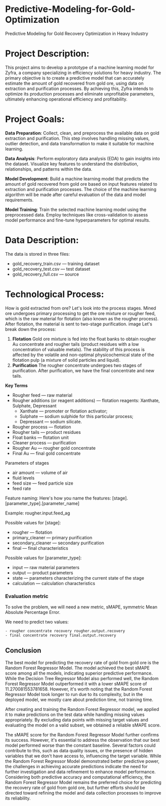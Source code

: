 # Predictive-Modeling-for-Gold-Optimization

Predictive Modeling for Gold Recovery Optimization in Heavy Industry

# Project Description:

This project aims to develop a prototype of a machine learning model for Zyfra, a company specializing in efficiency solutions for heavy industry. The primary objective is to create a predictive model that can accurately estimate the amount of gold recovered from gold ore, using data on extraction and purification processes. By achieving this, Zyfra intends to optimize its production processes and eliminate unprofitable parameters, ultimately enhancing operational efficiency and profitability.

# Project Goals:

**Data Preparation**: Collect, clean, and preprocess the available data on gold extraction and purification. This step involves handling missing values, outlier detection, and data transformation to make it suitable for machine learning.

**Data Analysis**: Perform exploratory data analysis (EDA) to gain insights into the dataset. Visualize key features to understand the distribution, relationships, and patterns within the data.

**Model Development**: Build a machine learning model that predicts the amount of gold recovered from gold ore based on input features related to extraction and purification processes. The choice of the machine learning algorithm will be made after careful evaluation of the data and model requirements.

**Model Training**: Train the selected machine learning model using the preprocessed data. Employ techniques like cross-validation to assess model performance and fine-tune hyperparameters for optimal results.

# Data Description:
The data is stored in three files:
* gold_recovery_train.csv — training dataset 
* gold_recovery_test.csv — test dataset 
* gold_recovery_full.csv — source

# Technological Process:

How is gold extracted from ore? Let's look into the process stages.
Mined ore undergoes primary processing to get the ore mixture or rougher feed, which is the raw material for flotation (also known as the rougher process). After flotation, the material is sent to two-stage purification.
image
Let's break down the process:
1. **Flotation**
Gold ore mixture is fed into the float banks to obtain rougher Au concentrate and rougher tails (product residues with a low concentration of valuable metals).
The stability of this process is affected by the volatile and non-optimal physicochemical state of the flotation pulp (a mixture of solid particles and liquid).
2. **Purification**
The rougher concentrate undergoes two stages of purification. After purification, we have the final concentrate and new tails.

**Key Terms**
- Rougher feed — raw material
- Rougher additions (or reagent additions) — flotation reagents: Xanthate, Sulphate, Depressant
    - Xanthate — promoter or flotation activator;
    - Sulphate — sodium sulphide for this particular process;
    - Depressant — sodium silicate.
- Rougher process — flotation
- Rougher tails — product residues
- Float banks — flotation unit
- Cleaner process — purification
- Rougher Au — rougher gold concentrate
- Final Au — final gold concentrate

Parameters of stages

- air amount — volume of air
- fluid levels
- feed size — feed particle size
- feed rate

Feature naming: 
Here's how you name the features:
[stage].[parameter_type].[parameter_name]

Example: rougher.input.feed_ag

Possible values for [stage]:
- rougher — flotation
- primary_cleaner — primary purification
- secondary_cleaner — secondary purification
- final — final characteristics

Possible values for [parameter_type]:
- input — raw material parameters
- output — product parameters
- state — parameters characterizing the current state of the stage
- calculation — calculation characteristics

### Evaluation metric
To solve the problem, we will need a new metric, sMAPE, symmetric Mean Absolute Percentage Error. 

We need to predict two values:

    - rougher concentrate recovery rougher.output.recovery
    - final concentrate recovery final.output.recovery

## Conclusion
The best model for predicting the recovery rate of gold from gold ore is the Random Forest Regressor Model. The model achieved the best sMAPE score among all the models, indicating superior predictive performance. While the Decision Tree Regressor Model also performed well, the Random Forest Regressor Model outperformed it with a lower sMAPE score of 11.270081553781658. However, it's worth noting that the Random Forest Regressor Model took longer to run due to its complexity, but in the deployed model, we mostly care about prediction time, not training time.

After creating and training the Random Forest Regressor model, we applied it to make predictions on the test data while handling missing values appropriately. By excluding data points with missing target values and evaluating the model on a valid subset, we obtained a reliable sMAPE score.

The sMAPE score for the Random Forest Regressor Model further confirms its success. However, it's essential to address the observation that our best model performed worse than the constant baseline. Several factors could contribute to this, such as data quality issues, or the presence of hidden variables that we don't have access to, influencing the target variable. While the Random Forest Regressor Model demonstrated better predictive power, the challenges in achieving accurate predictions indicate the need for further investigation and data refinement to enhance model performance. Considering both predictive accuracy and computational efficiency, the Random Forest Regressor Model remains the preferred choice for predicting the recovery rate of gold from gold ore, but further efforts should be directed toward refining the model and data collection processes to improve its reliability.
